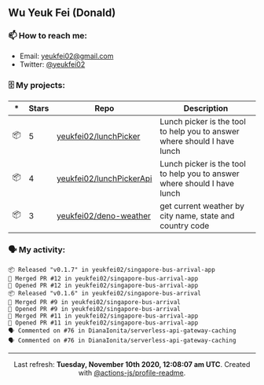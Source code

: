## Wu Yeuk Fei (Donald)

### 📫 How to reach me:

- Email: [yeukfei02@gmail.com](yeukfei02@gmail.com)
- Twitter: [@yeukfei02](https://twitter.com/yeukfei02)

### 🗄 My projects:

|*|Stars|Repo|Description|
|---|---|---|---|
| 📦 | 5 | [yeukfei02/lunchPicker](https://github.com/yeukfei02/lunchPicker) | Lunch picker is the tool to help you to answer where should I have lunch |
| 📦 | 4 | [yeukfei02/lunchPickerApi](https://github.com/yeukfei02/lunchPickerApi) | Lunch picker is the tool to help you to answer where should I have lunch |
| 📦 | 3 | [yeukfei02/deno-weather](https://github.com/yeukfei02/deno-weather) | get current weather by city name, state and country code |

### 🗣 My activity:

```
📦 Released "v0.1.7" in yeukfei02/singapore-bus-arrival-app
🎉 Merged PR #12 in yeukfei02/singapore-bus-arrival-app
💪 Opened PR #12 in yeukfei02/singapore-bus-arrival-app
📦 Released "v0.1.6" in yeukfei02/singapore-bus-arrival
🎉 Merged PR #9 in yeukfei02/singapore-bus-arrival
💪 Opened PR #9 in yeukfei02/singapore-bus-arrival
🎉 Merged PR #11 in yeukfei02/singapore-bus-arrival-app
💪 Opened PR #11 in yeukfei02/singapore-bus-arrival-app
🗣 Commented on #76 in DianaIonita/serverless-api-gateway-caching
🗣 Commented on #76 in DianaIonita/serverless-api-gateway-caching
```

<!-- <img src="https://github-readme-stats.vercel.app/api?username=yeukfei02&show_icons=true&count_private=true&theme=radical" />

<img src="https://github-readme-stats.vercel.app/api/top-langs/?username=yeukfei02&theme=radical" /> -->

---

<p align="center">Last refresh: <b>Tuesday, November 10th 2020, 12:08:07 am UTC</b>. Created with <a href=https://github.com/marketplace/actions/profile-readme>@actions-js/profile-readme</a>.</p>
